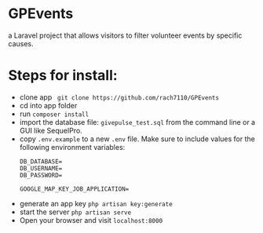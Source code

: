 # GPEvents
a Laravel project that allows visitors to filter volunteer events by specific causes.

# Steps for install:
- clone app ` git clone https://github.com/rach7110/GPEvents`
- cd into app folder
- run ` composer install `
- import the database file: `givepulse_test.sql` from the command line or a GUI like SequelPro.
- copy `.env.example` to a new `.env` file. Make sure to include values for the following environment variables:
    ``` 
  DB_DATABASE=
  DB_USERNAME=
  DB_PASSWORD=
    
   GOOGLE_MAP_KEY_JOB_APPLICATION=
    ```
- generate an app key `php artisan key:generate`
- start the server `php artisan serve`
- Open your browser and visit `localhost:8000`
